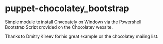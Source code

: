 puppet-chocolatey_bootstrap
===========================

Simple module to install Chocoately on Windows via the Powershell Bootstrap Script provided on the Chocolatey website.


Thanks to Dmitry Kireev for his great example on the chocolatey mailing list.

